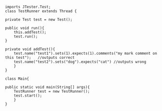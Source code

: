 
    imports JTester.Test;
    class TestRunner extends Thread {
    
    private Test test = new Test();
    
    public void run(){
        this.addTest();
        test.run();
    }

    private void addTest(){
        test.name("test1").sets(1).expects(1).comments("my mark comment on this test");   //outputs correct
        test.name("test2").sets("dog").expects("cat") //outputs wrong
        }
    }

    class Main{

    public static void main(String[] args){
        TestRunner test = new TestRunner();
        test.start();
        }
    }

